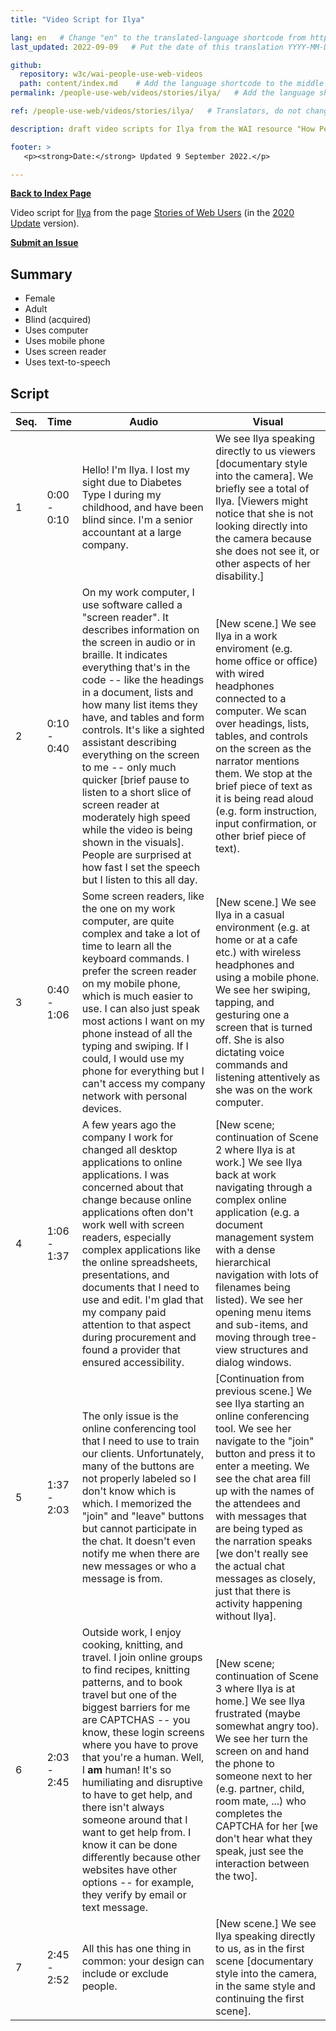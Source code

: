 ```yaml
---
title: "Video Script for Ilya"

lang: en   # Change "en" to the translated-language shortcode from https://www.iana.org/assignments/language-subtag-registry/language-subtag-registry
last_updated: 2022-09-09   # Put the date of this translation YYYY-MM-DD (with month in the middle)

github:
  repository: w3c/wai-people-use-web-videos
  path: content/index.md    # Add the language shortcode to the middle of the filename, for example: content/index.fr.md
permalink: /people-use-web/videos/stories/ilya/   # Add the language shortcode to the end, with no slash at end, for example: /link/to/page/fr

ref: /people-use-web/videos/stories/ilya/   # Translators, do not change this

description: draft video scripts for Ilya from the WAI resource "How People with Disabilities Use the Web"

footer: >
   <p><strong>Date:</strong> Updated 9 September 2022.</p>

---
```


**[Back to Index Page](../../)**

Video script for [Ilya](https://deploy-preview-113--wai-people-use-web.netlify.app/people-use-web/user-stories-three/) from the page [Stories of Web Users](https://deploy-preview-113--wai-people-use-web.netlify.app/people-use-web/user-stories/) (in the [2020 Update](https://github.com/w3c/wai-people-use-web/wiki/Persona-development) version).

**[Submit an Issue](https://github.com/w3c/wai-people-use-web-videos/issues/new?title=[Ilya])**

## Summary

* Female
* Adult
* Blind (acquired)
* Uses computer
* Uses mobile phone
* Uses screen reader
* Uses text-to-speech

## Script

| Seq. | Time | Audio | Visual |
| --- | --- | --- | --- |
| 1 | 0:00 - 0:10 | Hello! I'm Ilya. I lost my sight due to Diabetes Type I during my childhood, and have been blind since. I'm a senior accountant at a large company. | We see Ilya speaking directly to us viewers [documentary style into the camera]. We briefly see a total of Ilya. [Viewers might notice that she is not looking directly into the camera because she does not see it, or other aspects of her disability.] |
| 2 | 0:10 - 0:40 | On my work computer, I use software called a "screen reader". It describes information on the screen in audio or in braille. It indicates everything that's in the code -- like the headings in a document, lists and how many list items they have, and tables and form controls. It's like a sighted assistant describing everything on the screen to me -- only much quicker [brief pause to listen to a short slice of screen reader at moderately high speed while the video is being shown in the visuals]. People are surprised at how fast I set the speech but I listen to this all day. | [New scene.] We see Ilya in a work enviroment (e.g. home office or office) with wired headphones connected to a computer. We scan over headings, lists, tables, and controls on the screen as the narrator mentions them. We stop at the brief piece of text as it is being read aloud (e.g. form instruction, input confirmation, or other brief piece of text). |
| 3 | 0:40 - 1:06 | Some screen readers, like the one on my work computer, are quite complex and take a lot of time to learn all the keyboard commands. I prefer the screen reader on my mobile phone, which is much easier to use. I can also just speak most actions I want on my phone instead of all the typing and swiping. If I could, I would use my phone for everything but I can't access my company network with personal devices. | [New scene.] We see Ilya in a casual environment (e.g. at home or at a cafe etc.) with wireless headphones and using a mobile phone. We see her swiping, tapping, and gesturing one a screen that is turned off. She is also dictating voice commands and listening attentively as she was on the work computer. |
| 4 | 1:06 - 1:37 | A few years ago the company I work for changed all desktop applications to online applications. I was concerned about that change because online applications often don't work well with screen readers, especially complex applications like the online spreadsheets, presentations, and documents that I need to use and edit. I'm glad that my company paid attention to that aspect during procurement and found a provider that ensured accessibility. | [New scene; continuation of Scene 2 where Ilya is at work.] We see Ilya back at work navigating through a complex online application (e.g. a document management system with a dense hierarchical navigation with lots of filenames being listed). We see her opening menu items and sub-items, and moving through tree-view structures and dialog windows. |
| 5 | 1:37 - 2:03 | The only issue is the online conferencing tool that I need to use to train our clients. Unfortunately, many of the buttons are not properly labeled so I don't know which is which. I memorized the "join" and "leave" buttons but cannot participate in the chat. It doesn't even notify me when there are new messages or who a message is from. | [Continuation from previous scene.] We see Ilya starting an online conferencing tool. We see her navigate to the "join" button and press it to enter a meeting. We see the chat area fill up with the names of the attendees and with messages that are being typed as the narration speaks [we don't really see the actual chat messages as closely, just that there is activity happening without Ilya]. |
| 6 | 2:03 - 2:45 | Outside work, I enjoy cooking, knitting, and travel. I join online groups to find recipes, knitting patterns, and to book travel but one of the biggest barriers for me are CAPTCHAS -- you know, these login screens where you have to prove that you're a human. Well, I **am** human! It's so humiliating and disruptive to have to get help, and there isn't always someone around that I want to get help from. I know it can be done differently because other websites have other options -- for example, they verify by email or text message. | [New scene; continuation of Scene 3 where Ilya is at home.] We see Ilya frustrated (maybe somewhat angry too). We see her turn the screen on and hand the phone to someone next to her (e.g. partner, child, room mate, ...) who completes the CAPTCHA for her [we don't hear what they speak, just see the interaction between the two]. |
| 7 | 2:45 - 2:52 | All this has one thing in common: your design can include or exclude people. | [New scene.] We see Ilya speaking directly to us, as in the first scene [documentary style into the camera, in the same style and continuing the first scene]. |
